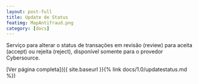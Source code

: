 ```yaml
---
layout: post-full
title: Update de Status
featimg: MapAntifraud.png
category: [docs]
---
```


Serviço para alterar o status de transações em revisão (review) para aceita (accept) ou rejeita (reject), disponível somente para o provedor Cybersource.  

[Ver página completa]({{ site.baseurl }}{% link docs/1.0/updatestatus.md %})  

